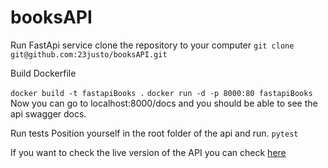 # booksAPI


Run FastApi service
clone the repository to your computer
```git clone git@github.com:23justo/booksAPI.git```

Build Dockerfile

```docker build -t fastapiBooks .```
```docker run -d -p 8000:80 fastapiBooks```
Now you can go to localhost:8000/docs and you should be able to see the api swagger docs.


Run tests
Position yourself in the root folder of the api and run.
```pytest```


If you want to check the live version of the  API you can check [here](https://blonde-lissy-justo-1382e3ae.koyeb.app/docs)

